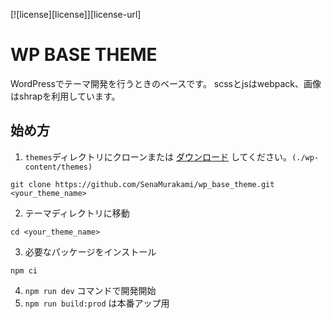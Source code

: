 [![license][license]][license-url]

# WP BASE THEME

WordPressでテーマ開発を行うときのベースです。
scssとjsはwebpack、画像はshrapを利用しています。

## 始め方

1. `themes`ディレクトリにクローンまたは [ダウンロード](https://github.com/SenaMurakami/wp_base_theme/archive/refs/heads/master.zip "Download the WP Base Theme Zip") してください。`(./wp-content/themes)`
```
git clone https://github.com/SenaMurakami/wp_base_theme.git <your_theme_name>
```
2. テーマディレクトリに移動
```
cd <your_theme_name>
```
3. 必要なパッケージをインストール
```
npm ci
```
4. `npm run dev` コマンドで開発開始
5. `npm run build:prod` は本番アップ用
